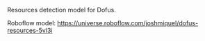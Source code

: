 Resources detection model for Dofus.

Roboflow model: https://universe.roboflow.com/joshmiquel/dofus-resources-5vl3i